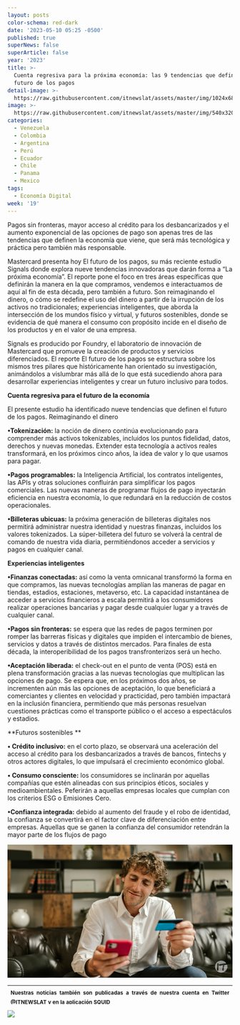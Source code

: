 ```yaml
---
layout: posts
color-schema: red-dark
date: '2023-05-10 05:25 -0500'
published: true
superNews: false
superArticle: false
year: '2023'
title: >-
  Cuenta regresiva para la próxima economía: las 9 tendencias que definen  el
  futuro de los pagos 
detail-image: >-
  https://raw.githubusercontent.com/itnewslat/assets/master/img/1024x680/pago-en-cel-g.jpg
image: >-
  https://raw.githubusercontent.com/itnewslat/assets/master/img/540x320/pago-en-cel-p.jpg
categories:
  - Venezuela
  - Colombia
  - Argentina
  - Perú
  - Ecuador
  - Chile
  - Panama
  - Mexico
tags:
  - Economía Digital
week: '19'
---
```

Pagos sin fronteras, mayor acceso al crédito para los desbancarizados y el aumento exponencial de las opciones de pago son apenas tres de las tendencias que definen la economía que viene, que será más tecnológica y práctica pero también más responsable. 

Mastercard presenta hoy El futuro de los pagos, su más reciente estudio Signals donde explora nueve tendencias innovadoras que darán forma a “La próxima economía”. El reporte pone el foco en tres áreas específicas que definirán la manera en la que compramos, vendemos e interactuamos de aquí al fin de esta década, pero también a futuro. Son reimaginando el dinero, o cómo se redefine el uso del dinero a partir de la irrupción de los activos no tradicionales; experiencias inteligentes, que aborda la intersección de los mundos físico y virtual, y futuros sostenibles, donde se evidencia de qué manera el consumo con propósito incide en el diseño de los productos y en el valor de una empresa.

Signals es producido por Foundry, el laboratorio de innovación de Mastercard que promueve la creación de productos y servicios diferenciados. El reporte El futuro de los pagos se estructura sobre los mismos tres pilares que históricamente han orientado su investigación, animándolos a vislumbrar más allá de lo que está sucediendo ahora para desarrollar experiencias inteligentes y crear un futuro inclusivo para todos. 

**Cuenta regresiva para el futuro de la economía**

El presente estudio ha identificado nueve tendencias que definen el futuro de los pagos.
Reimaginando el dinero

**•Tokenización:** la noción de dinero continúa evolucionando para comprender más activos tokenizables, incluidos los puntos fidelidad, datos, derechos y nuevas monedas. Extender esta tecnología a activos reales transformará, en los próximos cinco años, la idea de valor y lo que usamos para pagar.
 
**•Pagos programables:** la Inteligencia Artificial, los contratos inteligentes, las APIs y otras soluciones confluirán para simplificar los pagos comerciales. Las nuevas maneras de programar flujos de pago inyectarán eficiencia en nuestra economía, lo que redundará en la reducción de costos operacionales. 
 
**•Billeteras ubicuas:** la próxima generación de billeteras digitales nos permitirá administrar nuestra identidad y nuestras finanzas, incluidos los valores tokenizados. La súper-billetera del futuro se volverá la central de comando de nuestra vida diaria, permitiéndonos acceder a servicios y pagos en cualquier canal. 



**Experiencias inteligentes**

**•Finanzas conectadas:** así como la venta omnicanal transformó la forma en que compramos, las nuevas tecnologías amplían las maneras de pagar en tiendas, estadios, estaciones, metaverso, etc. La capacidad instantánea de acceder a servicios financieros a escala permitirá a los consumidores realizar operaciones bancarias y pagar desde cualquier lugar y a través de cualquier canal.
 
**•Pagos sin fronteras:** se espera que las redes de pagos terminen por romper las barreras físicas y digitales que impiden el intercambio de bienes, servicios y datos a través de distintos mercados. Para finales de esta década, la interoperibilidad de los pagos transfronterizos será un hecho.
 
**•Aceptación liberada:** el check-out en el punto de venta (POS) está en plena transformación gracias a las nuevas tecnologías que multiplican las opciones de pago. Se espera que, en los próximos dos años, se incrementen aún más las opciones de aceptación, lo que beneficiará a comerciantes y clientes en velocidad y practicidad, pero también impactará en la inclusión financiera, permitiendo que más personas resuelvan cuestiones prácticas como el transporte público o el acceso a espectáculos y estadios.
 
**Futuros sostenibles **

**• Crédito inclusivo:** en el corto plazo, se observará una aceleración del acceso al crédito para los desbancarizados a través de bancos, fintechs y otros actores digitales, lo que impulsará el crecimiento económico global.
 
**• Consumo consciente:** los consumidores se inclinarán por aquellas compañías que estén alineadas con sus principios éticos, sociales y medioambientales. Peferirán a aquellas empresas locales que cumplan con los criterios ESG o Emisiones Cero. 
 
**•Confianza integrada:** debido al aumento del fraude y el robo de identidad, la confianza se convertirá en el factor clave de diferenciación entre empresas. Aquellas que se ganen la confianza del consumidor retendrán la mayor parte de los flujos de pago
 
![](https://raw.githubusercontent.com/itnewslat/assets/master/img/540x320/pago-en-cel-p.jpg)

<table style="height: 42px;" width="569">
<tbody>
<tr>
<td style="text-align: justify;"><sub><strong>Nuestras noticias también son publicadas a través de nuestra cuenta en Twitter <a href="https://twitter.com/itnewslat?lang=es">@ITNEWSLAT</a> y en la aplicación <a href="https://squidapp.co/en/">SQUID</a></strong></sub></td>
</tr>
</tbody>
</table>
<img src="https://tracker.metricool.com/c3po.jpg?hash=56f88a41e39ab42c063cc51676587a04"/>